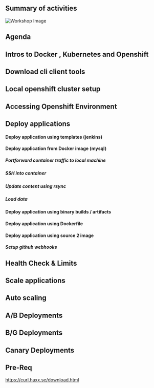 ## Summary of activities
![Workshop Image](https://raw.githubusercontent.com/debianmaster/openshift-workshop/master/Workshop.png)

## Agenda
## Intros to Docker , Kubernetes  and Openshift
## Download cli client tools
## Local openshift cluster setup
## Accessing Openshift Environment
## Deploy applications
#### Deploy application using templates (jenkins)
#### Deploy application from Docker image  (mysql)
##### Portforward container traffic to local machine
##### SSH into container 
##### Update content using rsync
##### Load data
#### Deploy application using binary builds /  artifacts 
#### Deploy application using Dockerfile
#### Deploy application using source 2 image
##### Setup github webhooks
## Health Check & Limits
## Scale applications
## Auto scaling
## A/B Deployments
## B/G Deployments
## Canary Deployments


## Pre-Req
https://curl.haxx.se/download.html
